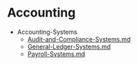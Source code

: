 
# Accounting

- Accounting-Systems
  - [Audit-and-Compliance-Systems.md](./Audit-and-Compliance-Systems.md)
  - [General-Ledger-Systems.md](./General-Ledger-Systems.md)
  - [Payroll-Systems.md](./Payroll-Systems.md)
